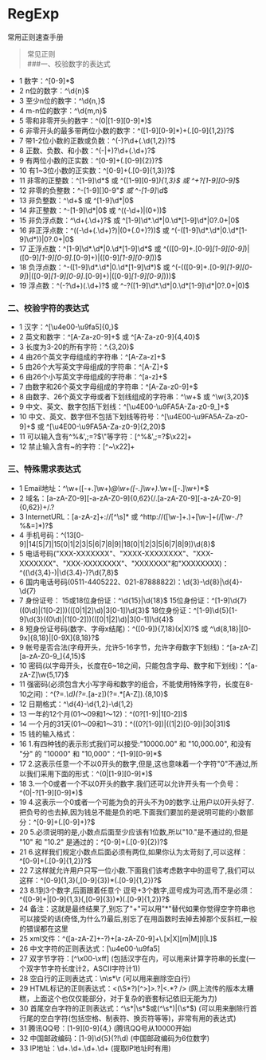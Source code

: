 # RegExp
常用正则速查手册

> 常见正则    
###一、校验数字的表达式

* 1 数字：^[0-9]*$
* 2 n位的数字：^\d{n}$
* 3 至少n位的数字：^\d{n,}$
* 4 m-n位的数字：^\d{m,n}$
* 5 零和非零开头的数字：^(0|[1-9][0-9]*)$
* 6 非零开头的最多带两位小数的数字：^([1-9][0-9]*)+(.[0-9]{1,2})?$
* 7 带1-2位小数的正数或负数：^(\-)?\d+(\.\d{1,2})?$
* 8 正数、负数、和小数：^(\-|\+)?\d+(\.\d+)?$
* 9 有两位小数的正实数：^[0-9]+(.[0-9]{2})?$
* 10 有1~3位小数的正实数：^[0-9]+(.[0-9]{1,3})?$
* 11 非零的正整数：^[1-9]\d*$ 或 ^([1-9][0-9]*){1,3}$ 或 ^\+?[1-9][0-9]*$
* 12 非零的负整数：^\-[1-9][]0-9"*$ 或 ^-[1-9]\d*$
* 13 非负整数：^\d+$ 或 ^[1-9]\d*|0$
* 14 非正整数：^-[1-9]\d*|0$ 或 ^((-\d+)|(0+))$
* 15 非负浮点数：^\d+(\.\d+)?$ 或 ^[1-9]\d*\.\d*|0\.\d*[1-9]\d*|0?\.0+|0$
* 16 非正浮点数：^((-\d+(\.\d+)?)|(0+(\.0+)?))$ 或 ^(-([1-9]\d*\.\d*|0\.\d*[1-9]\d*))|0?\.0+|0$
* 17 正浮点数：^[1-9]\d*\.\d*|0\.\d*[1-9]\d*$ 或 ^(([0-9]+\.[0-9]*[1-9][0-9]*)|([0-9]*[1-9][0-9]*\.[0-9]+)|([0-9]*[1-9][0-9]*))$
* 18 负浮点数：^-([1-9]\d*\.\d*|0\.\d*[1-9]\d*)$ 或 ^(-(([0-9]+\.[0-9]*[1-9][0-9]*)|([0-9]*[1-9][0-9]*\.[0-9]+)|([0-9]*[1-9][0-9]*)))$
* 19 浮点数：^(-?\d+)(\.\d+)?$ 或 ^-?([1-9]\d*\.\d*|0\.\d*[1-9]\d*|0?\.0+|0)$

### 二、校验字符的表达式

* 1 汉字：^[\u4e00-\u9fa5]{0,}$
* 2 英文和数字：^[A-Za-z0-9]+$ 或 ^[A-Za-z0-9]{4,40}$
* 3 长度为3-20的所有字符：^.{3,20}$
* 4 由26个英文字母组成的字符串：^[A-Za-z]+$
* 5 由26个大写英文字母组成的字符串：^[A-Z]+$
* 6 由26个小写英文字母组成的字符串：^[a-z]+$
* 7 由数字和26个英文字母组成的字符串：^[A-Za-z0-9]+$
* 8 由数字、26个英文字母或者下划线组成的字符串：^\w+$ 或 ^\w{3,20}$
* 9 中文、英文、数字包括下划线：^[\u4E00-\u9FA5A-Za-z0-9_]+$
* 10 中文、英文、数字但不包括下划线等符号：^[\u4E00-\u9FA5A-Za-z0-9]+$ 或 ^[\u4E00-\u9FA5A-Za-z0-9]{2,20}$
* 11 可以输入含有^%&',;=?$\"等字符：[^%&',;=?$\x22]+
* 12 禁止输入含有~的字符：[^~\x22]+

### 三、特殊需求表达式

* 1 Email地址：^\w+([-+.]\w+)*@\w+([-.]\w+)*\.\w+([-.]\w+)*$
* 2 域名：[a-zA-Z0-9][-a-zA-Z0-9]{0,62}(/.[a-zA-Z0-9][-a-zA-Z0-9]{0,62})+/.?
* 3 InternetURL：[a-zA-z]+://[^\s]* 或 ^http://([\w-]+\.)+[\w-]+(/[\w-./?%&=]*)?$
* 4 手机号码：^(13[0-9]|14[5|7]|15[0|1|2|3|5|6|7|8|9]|18[0|1|2|3|5|6|7|8|9])\d{8}$
* 5 电话号码("XXX-XXXXXXX"、"XXXX-XXXXXXXX"、"XXX-XXXXXXX"、"XXX-XXXXXXXX"、"XXXXXXX"和"XXXXXXXX)：^(\(\d{3,4}-)|\d{3.4}-)?\d{7,8}$ 
* 6 国内电话号码(0511-4405222、021-87888822)：\d{3}-\d{8}|\d{4}-\d{7}
* 7 身份证号：
  15或18位身份证：^\d{15}|\d{18}$
  15位身份证：^[1-9]\d{7}((0\d)|(1[0-2]))(([0|1|2]\d)|3[0-1])\d{3}$
  18位身份证：^[1-9]\d{5}[1-9]\d{3}((0\d)|(1[0-2]))(([0|1|2]\d)|3[0-1])\d{4}$
* 8 短身份证号码(数字、字母x结尾)：^([0-9]){7,18}(x|X)?$ 或 ^\d{8,18}|[0-9x]{8,18}|[0-9X]{8,18}?$
* 9 帐号是否合法(字母开头，允许5-16字节，允许字母数字下划线)：^[a-zA-Z][a-zA-Z0-9_]{4,15}$
* 10 密码(以字母开头，长度在6~18之间，只能包含字母、数字和下划线)：^[a-zA-Z]\w{5,17}$
* 11 强密码(必须包含大小写字母和数字的组合，不能使用特殊字符，长度在8-10之间)：^(?=.*\d)(?=.*[a-z])(?=.*[A-Z]).{8,10}$ 
* 12 日期格式：^\d{4}-\d{1,2}-\d{1,2}
* 13 一年的12个月(01～09和1～12)：^(0?[1-9]|1[0-2])$
* 14 一个月的31天(01～09和1～31)：^((0?[1-9])|((1|2)[0-9])|30|31)$ 
* 15 钱的输入格式：
* 16 1.有四种钱的表示形式我们可以接受:"10000.00" 和 "10,000.00", 和没有 "分" 的 "10000" 和 "10,000"：^[1-9][0-9]*$ 
* 17 2.这表示任意一个不以0开头的数字,但是,这也意味着一个字符"0"不通过,所以我们采用下面的形式：^(0|[1-9][0-9]*)$ 
* 18 3.一个0或者一个不以0开头的数字.我们还可以允许开头有一个负号：^(0|-?[1-9][0-9]*)$ 
* 19 4.这表示一个0或者一个可能为负的开头不为0的数字.让用户以0开头好了.把负号的也去掉,因为钱总不能是负的吧.下面我们要加的是说明可能的小数部分：^[0-9]+(.[0-9]+)?$ 
* 20 5.必须说明的是,小数点后面至少应该有1位数,所以"10."是不通过的,但是 "10" 和 "10.2" 是通过的：^[0-9]+(.[0-9]{2})?$ 
* 21 6.这样我们规定小数点后面必须有两位,如果你认为太苛刻了,可以这样：^[0-9]+(.[0-9]{1,2})?$ 
* 22 7.这样就允许用户只写一位小数.下面我们该考虑数字中的逗号了,我们可以这样：^[0-9]{1,3}(,[0-9]{3})*(.[0-9]{1,2})?$ 
* 23 8.1到3个数字,后面跟着任意个 逗号+3个数字,逗号成为可选,而不是必须：^([0-9]+|[0-9]{1,3}(,[0-9]{3})*)(.[0-9]{1,2})?$ 
* 24 备注：这就是最终结果了,别忘了"+"可以用"*"替代如果你觉得空字符串也可以接受的话(奇怪,为什么?)最后,别忘了在用函数时去掉去掉那个反斜杠,一般的错误都在这里
* 25 xml文件：^([a-zA-Z]+-?)+[a-zA-Z0-9]+\\.[x|X][m|M][l|L]$
* 26 中文字符的正则表达式：[\u4e00-\u9fa5]
* 27 双字节字符：[^\x00-\xff] (包括汉字在内，可以用来计算字符串的长度(一个双字节字符长度计2，ASCII字符计1))
* 28 空白行的正则表达式：\n\s*\r (可以用来删除空白行)
* 29 HTML标记的正则表达式：<(\S*?)[^>]*>.*?|<.*? /> (网上流传的版本太糟糕，上面这个也仅仅能部分，对于复杂的嵌套标记依旧无能为力)
* 30 首尾空白字符的正则表达式：^\s*|\s*$或(^\s*)|(\s*$) (可以用来删除行首行尾的空白字符(包括空格、制表符、换页符等等)，非常有用的表达式)
* 31 腾讯QQ号：[1-9][0-9]{4,} (腾讯QQ号从10000开始)
* 32 中国邮政编码：[1-9]\d{5}(?!\d) (中国邮政编码为6位数字)
* 33 IP地址：\d+\.\d+\.\d+\.\d+ (提取IP地址时有用)

